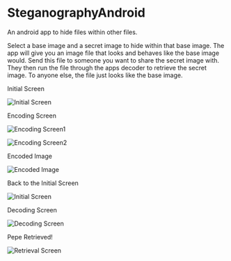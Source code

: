 # SteganographyAndroid
An android app to hide files within other files.

Select a base image and a secret image to hide within that base image. The app will give you an image file that looks and behaves like the base image would. Send this file to someone you want to share the secret image with. They then run the file through the apps decoder to retrieve the secret image. To anyone else, the file just looks like the base image.

Initial Screen

![Initial Screen](./readme_res/Screenshot_2015-10-18-09-45-48.png)

Encoding Screen

![Encoding Screen1](./readme_res/Screenshot_2015-10-18-09-45-55.png)

![Encoding Screen2](./readme_res/Screenshot_2015-10-18-09-46-23.png)

Encoded Image

![Encoded Image](./readme_res/Screenshot_2015-10-18-09-46-39.png)

Back to the Initial Screen

![Initial Screen](./readme_res/Screenshot_2015-10-18-09-45-48.png)

Decoding Screen

![Decoding Screen](./readme_res/Screenshot_2015-10-18-09-47-02.png)

Pepe Retrieved!

![Retrieval Screen](./readme_res/Screenshot_2015-10-18-09-47-10.png)
